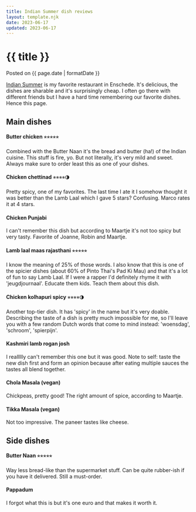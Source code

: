 ```yaml
---
title: Indian Summer dish reviews
layout: template.njk
date: 2023-06-17
updated: 2023-06-17
---
```


<div class="post-header">
    <h1 class="post-title">{{ title }}</h1>
    <p class="post-metadata">Posted on {{ page.date | formatDate }}</p>
</div>

<a href="https://www.indiansummer-enschede.nl/" target="_blank">Indian Summer</a> is my favorite restaurant in Enschede. It's delicious, the dishes are sharable and it's surprisingly cheap. I often go there with different friends but I have a hard time remembering our favorite dishes. Hence this page.

## Main dishes

#### Butter chicken <small>⭐️⭐️⭐️⭐️⭐️</small>
Combined with the Butter Naan it's  the bread and butter (ha!) of the Indian cuisine. This stuff is fire, yo. But not literally, it's very mild and sweet. Always make sure to order least this as one of your dishes.

#### Chicken chettinad <small>⭐️⭐️⭐️⭐️🌗️</small>
Pretty spicy, one of my favorites. The last time I ate it I somehow thought it was better than the Lamb Laal which I gave 5 stars? Confusing. Marco rates it at 4 stars. 

#### Chicken Punjabi
I can't remember this dish but according to Maartje it's not too spicy but very tasty. Favorite of Joanne, Robin and Maartje.

#### Lamb laal maas rajasthani <small>⭐️⭐️⭐️⭐️⭐️</small>
I know the meaning of 25% of those words. I also know that this is one of the spicier dishes (about 60% of Pinto Thai's Pad Ki Mau) and that it's a lot of fun to say Lamb Laal. If I were a rapper I'd definitely rhyme it with 'jeugdjournaal'. Educate them kids. Teach them about this dish.

#### Chicken kolhapuri spicy <small>⭐️⭐️⭐️️⭐🌗️</small>
Another top-tier dish. It has 'spicy' in the name but it's very doable. Describing the taste of a dish is pretty much impossible for me, so I'll leave you with a few random Dutch words that come to mind instead: 'woensdag', 'schroom', 'spierpijn'. 

#### Kashmiri lamb rogan josh
I reallllly can't remember this one but it was good. Note to self: taste the new dish first and form an opinion because after eating multiple sauces the tastes all blend together. 

#### Chola Masala (vegan)
Chickpeas, pretty good! The right amount of spice, according to Maartje.

#### Tikka Masala (vegan)
Not too impressive. The paneer tastes like cheese.

## Side dishes

#### Butter Naan <small>⭐️⭐️⭐️⭐️⭐️</small>
Way less bread-like than the supermarket stuff. Can be quite rubber-ish if you have it delivered. Still a must-order.

#### Pappadum
I forgot what this is but it's one euro and that makes it worth it.
